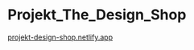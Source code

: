 # Projekt_The_Design_Shop
[projekt-design-shop.netlify.app](https://projekt-design-shop.netlify.app/)
